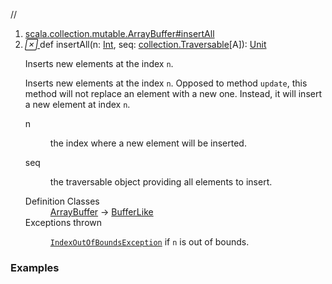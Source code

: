 //
<ol>
<li><a href="https://www.scala-lang.org/api/2.12.3/scala/collection/mutable/ArrayBuffer.html#insertAll(n:Int,seq:Traversable[A]):Unit">scala.collection.mutable.ArrayBuffer#insertAll</a></li>
<li name="scala.collection.mutable.ArrayBuffer#insertAll" visbl="pub" class="indented0 " data-isabs="false" fullcomment="yes" group="Ungrouped"> <a id="insertAll(n:Int,seq:Traversable[A]):Unit"></a><a id="insertAll(Int,collection.Traversable[A]):Unit"></a> <span class="permalink"> <a href="../../../scala/collection/mutable/ArrayBuffer.html#insertAll(n:Int,seq:Traversable[A]):Unit" title="Permalink"> <i class="material-icons"></i> </a> </span> <span class="modifier_kind"> <span class="modifier"></span> <span class="kind">def</span> </span> <span class="symbol"> <span class="name">insertAll</span><span class="params">(<span name="n">n: <a href="../../Int.html" class="extype" name="scala.Int">Int</a></span>, <span name="seq">seq: <a href="../Traversable.html" class="extype" name="scala.collection.Traversable">collection.Traversable</a>[<span class="extype" name="scala.collection.mutable.ArrayBuffer.A">A</span>]</span>)</span><span class="result">: <a href="../../Unit.html" class="extype" name="scala.Unit">Unit</a></span> </span> <p class="shortcomment cmt">Inserts new elements at the index <code>n</code>.</p>
 <div class="fullcomment">
  <div class="comment cmt">
   <p>Inserts new elements at the index <code>n</code>. Opposed to method <code>update</code>, this method will not replace an element with a new one. Instead, it will insert a new element at index <code>n</code>. </p>
  </div>
  <dl class="paramcmts block">
   <dt class="param">
    n
   </dt>
   <dd class="cmt">
    <p>the index where a new element will be inserted.</p>
   </dd>
   <dt class="param">
    seq
   </dt>
   <dd class="cmt">
    <p>the traversable object providing all elements to insert.</p>
   </dd>
  </dl>
  <dl class="attributes block"> 
   <dt>
    Definition Classes
   </dt>
   <dd>
    <a href="" class="extype" name="scala.collection.mutable.ArrayBuffer">ArrayBuffer</a> → 
    <a href="BufferLike.html" class="extype" name="scala.collection.mutable.BufferLike">BufferLike</a>
   </dd>
   <dt>
    Exceptions thrown
   </dt>
   <dd>
    <span class="cmt"><p><a href="../../index.html#IndexOutOfBoundsException=IndexOutOfBoundsException" class="extmbr" name="scala.IndexOutOfBoundsException"><code>IndexOutOfBoundsException</code></a> if <code>n</code> is out of bounds.</p></span>
   </dd>
  </dl>
 </div> </li>
        </ol>


### Examples















